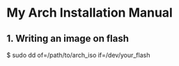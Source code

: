 # My Arch Installation Manual #
## 1. Writing an image on flash ##

$ sudo dd of=/path/to/arch_iso if=/dev/your_flash
